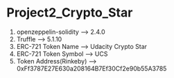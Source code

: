 # Project2_Crypto_Star

1. openzeppelin-solidity --> 2.4.0
2. Truffle --> 5.1.10
3. ERC-721 Token Name --> Udacity Crypto Star
4. ERC-721 Token Symbol --> UCS
5. Token Address(Rinkeby) --> 0xFf3787E27E630a208164B7Ef30Cf2e90b55A3785
